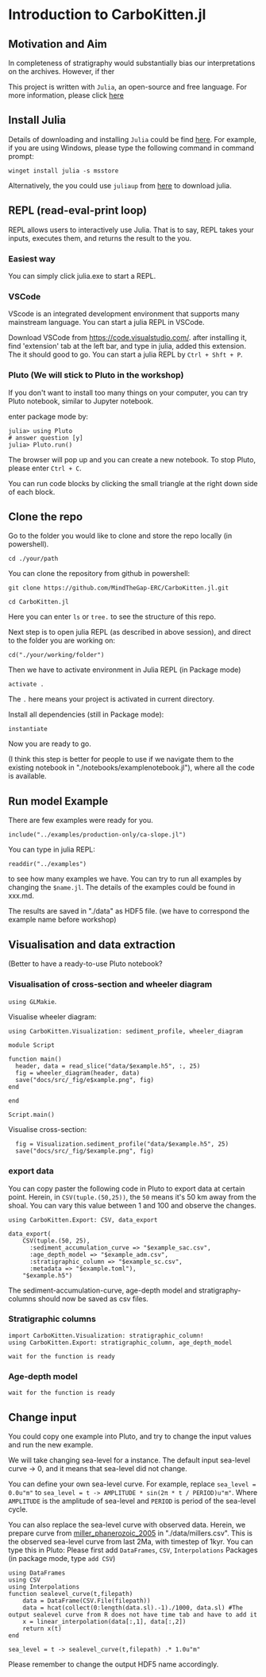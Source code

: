 # Introduction to CarboKitten.jl

## Motivation and Aim
In completeness of stratigraphy would substantially bias our interpretations on the archives. However, if ther

This project is written with `Julia`, an open-source and free language. For more information, please click [here](https://docs.julialang.org/en/v1/)

## Install Julia
Details of downloading and installing `Julia` could be find [here](https://julialang.org/downloads/). For example, if you are using Windows, please type the following command in command prompt:

```shell
winget install julia -s msstore
``` 

Alternatively, the you could use `juliaup` from [here](github.com/JuliaLang/juliaup) to download julia.

## REPL (read-eval-print loop)
REPL allows users to interactively use Julia. That is to say, REPL takes your inputs, executes them, and returns the result to the you. 

### Easiest way
You can simply click julia.exe to start a REPL.

### VSCode
VScode is an integrated development environment that supports many mainstream language. You can start a julia REPL in VSCode. 

Download VSCode from https://code.visualstudio.com/. after installing it, find 'extension' tab at the left bar, and type in julia, added this extension. The it should good to go. You can start a julia REPL by `Ctrl + Shft + P`. 

### Pluto (We will stick to Pluto in the workshop)
If you don't want to install too many things on your computer, you can try Pluto notebook, similar to Jupyter notebook.

enter package mode by:

```juliarepl
julia> using Pluto
# answer question [y]
julia> Pluto.run()
```

The browser will pop up and you can create a new notebook. To stop Pluto, please enter `Ctrl + C`.

You can run code blocks by clicking the small triangle at the right down side of each block.

## Clone the repo
Go to the folder you would like to clone and store the repo locally (in powershell).

```cd ./your/path```

You can clone the repository from github in powershell:

```git clone https://github.com/MindTheGap-ERC/CarboKitten.jl.git ```

```cd CarboKitten.jl```

Here you can enter `ls` or `tree.` to see the structure of this repo.

Next step is to open julia REPL (as described in above session), and direct to the folder you are working on:

```cd("./your/working/folder")```

Then we have to activate environment in Julia REPL (in Package mode)

```activate .``` 

The `.` here means your project is activated in current directory.

Install all dependencies (still in Package mode):

```instantiate```

Now you are ready to go.

(I think this step is better for people to use if we navigate them to the existing notebook in "./notebooks/examplenotebook.jl"), where all the code is available.

## Run model Example
There are few examples were ready for you. 

```include("../examples/production-only/ca-slope.jl")```

You can type in julia REPL:

```readdir("../examples")```

to see how many examples we have. You can try to run all examples by changing the `$name.jl`. The details of the examples could be found in xxx.md. 

The results are saved in "./data" as HDF5 file. (we have to correspond the example name before workshop)

## Visualisation and data extraction

(Better to have a ready-to-use Pluto notebook?

### Visualisation of cross-section and wheeler diagram

`using GLMakie`.

Visualise wheeler diagram:

```using CarboKitten.Visualization: sediment_profile, wheeler_diagram```

```
module Script

function main()
  header, data = read_slice("data/$example.h5", :, 25)
  fig = wheeler_diagram(header, data)
  save("docs/src/_fig/e$xample.png", fig)
end

end

Script.main()
```

Visualise cross-section:

```
  fig = Visualization.sediment_profile("data/$example.h5", 25)
  save("docs/src/_fig/$example.png", fig)
```

### export data
You can copy paster the following code in Pluto to export data at certain point. Herein, in `CSV(tuple.(50,25))`, the `50` means it's 50 km away from the shoal. You can vary this value between 1 and 100 and observe the changes.

```
using CarboKitten.Export: CSV, data_export

data_export(
    CSV(tuple.(50, 25),
      :sediment_accumulation_curve => "$example_sac.csv",
      :age_depth_model => "$example_adm.csv",
      :stratigraphic_column => "$example_sc.csv",
      :metadata => "$example.toml"),
    "$example.h5")
```

The sediment-accumulation-curve, age-depth model and stratigraphy-columns should now be saved as csv files.

### Stratigraphic columns

```
import CarboKitten.Visualization: stratigraphic_column!
using CarboKitten.Export: stratigraphic_column, age_depth_model
```

```
wait for the function is ready
```

### Age-depth model 

```
wait for the function is ready
```

## Change input
You could copy one example into Pluto, and try to change the input values and run the new example.

We will take changing sea-level for a instance. The default input sea-level curve -> 0, and it means that sea-level did not change.

You can define your own sea-level curve. For example, replace `sea_level = 0.0u"m"` to `sea_level = t -> AMPLITUDE * sin(2π * t / PERIOD)u"m"`. Where `AMPLITUDE` is the amplitude of sea-level and `PERIOD` is period of the sea-level cycle.

You can also replace the sea-level curve with observed data. Herein, we prepare curve from [miller_phanerozoic_2005](@cite) in "./data/millers.csv". This is the observed sea-level curve from last 2Ma, with timestep of 1kyr. You can type this in Pluto:
Please first add `DataFrames`, `CSV`, `Interpolations` Packages (in package mode, type `add CSV`)

```
using DataFrames
using CSV
using Interpolations
function sealevel_curve(t,filepath)
    data = DataFrame(CSV.File(filepath))
    data = hcat(collect(0:length(data.sl).-1)./1000, data.sl) #The output sealevel curve from R does not have time tab and have to add it 
    x = linear_interpolation(data[:,1], data[:,2])
    return x(t)
end 
```

`sea_level = t -> sealevel_curve(t,filepath) .* 1.0u"m"`

Please remember to change the output HDF5 name accordingly. 